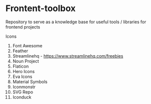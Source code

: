 # Frontent-toolbox
Repository to serve as a knowledge base for useful tools / libraries for frontend projects

Icons
1. Font Awesome
2. Feather
3. Streamlinehq - https://www.streamlinehq.com/freebies
4. Noun Project
5. Flaticon
6. Hero Icons
7. Eva Icons
8. Material Symbols
9. Iconmonstr
10. SVG Repo
11. Iconduck
